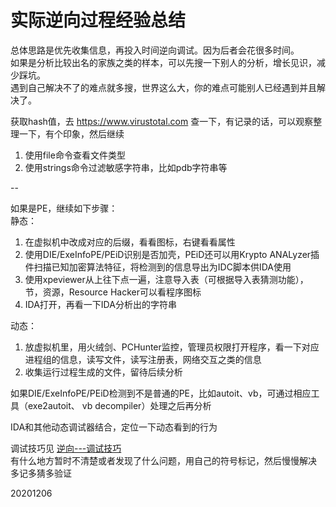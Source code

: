 # 实际逆向过程经验总结

总体思路是优先收集信息，再投入时间逆向调试。因为后者会花很多时间。  
如果是分析比较出名的家族之类的样本，可以先搜一下别人的分析，增长见识，减少踩坑。  
遇到自己解决不了的难点就多搜，世界这么大，你的难点可能别人已经遇到并且解决了。  

获取hash值，去 https://www.virustotal.com 查一下，有记录的话，可以观察整理一下，有个印象，然后继续  

1. 使用file命令查看文件类型
2. 使用strings命令过滤敏感字符串，比如pdb字符串等

--  

如果是PE，继续如下步骤：  
静态：  
1. 在虚拟机中改成对应的后缀，看看图标，右键看看属性
2. 使用DIE/ExeInfoPE/PEiD识别是否加壳，PEiD还可以用Krypto ANALyzer插件扫描已知加密算法特征，将检测到的信息导出为IDC脚本供IDA使用
3. 使用xpeviewer从上往下点一遍，注意导入表（可根据导入表猜测功能），节，资源，Resource Hacker可以看程序图标
4. IDA打开，再看一下IDA分析出的字符串

动态：  
1. 放虚拟机里，用火绒剑、PCHunter监控，管理员权限打开程序，看一下对应进程组的信息，读写文件，读写注册表，网络交互之类的信息
2. 收集运行过程生成的文件，留待后续分析

如果DIE/ExeInfoPE/PEiD检测到不是普通的PE，比如autoit、vb，可通过相应工具（exe2autoit、
vb decompiler）处理之后再分析  

IDA和其他动态调试器结合，定位一下动态看到的行为  


调试技巧见 [逆向---调试技巧](../逆向---调试技巧/readme.md)  
有什么地方暂时不清楚或者发现了什么问题，用自己的符号标记，然后慢慢解决  
多记多猜多验证  


20201206  